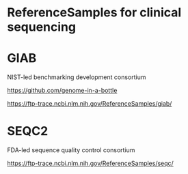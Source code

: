 # ReferenceSamples for clinical sequencing

# GIAB 
NIST-led benchmarking development consortium

https://github.com/genome-in-a-bottle

https://ftp-trace.ncbi.nlm.nih.gov/ReferenceSamples/giab/


# SEQC2
FDA-led sequence quality control consortium


https://ftp-trace.ncbi.nlm.nih.gov/ReferenceSamples/seqc/
